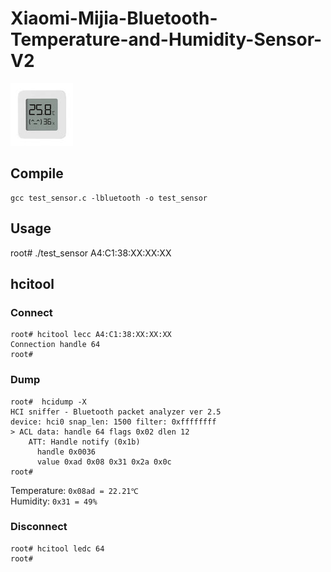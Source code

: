 # Xiaomi-Mijia-Bluetooth-Temperature-and-Humidity-Sensor-V2
<img src="./product.jpg" />

## Compile
```
gcc test_sensor.c -lbluetooth -o test_sensor
```

## Usage
root# ./test_sensor A4:C1:38:XX:XX:XX

## hcitool

### Connect
```
root# hcitool lecc A4:C1:38:XX:XX:XX
Connection handle 64
root#
```

### Dump
```
root#  hcidump -X
HCI sniffer - Bluetooth packet analyzer ver 2.5
device: hci0 snap_len: 1500 filter: 0xffffffff
> ACL data: handle 64 flags 0x02 dlen 12
    ATT: Handle notify (0x1b)
      handle 0x0036
      value 0xad 0x08 0x31 0x2a 0x0c
root#
```
Temperature: `0x08ad = 22.21℃`  
Humidity: `0x31 = 49%`  

### Disconnect
```
root# hcitool ledc 64
root#
```
